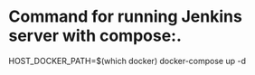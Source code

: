 # Command for running Jenkins server with compose:.
HOST_DOCKER_PATH=$(which docker) docker-compose up -d
